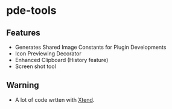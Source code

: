 # pde-tools

## Features
* Generates Shared Image Constants for Plugin Developments
* Icon Previewing Decorator
* Enhanced Clipboard (History feature)
* Screen shot tool

## Warning
* A lot of code wrtten with [Xtend](http://www.eclipse.org/xtend/).